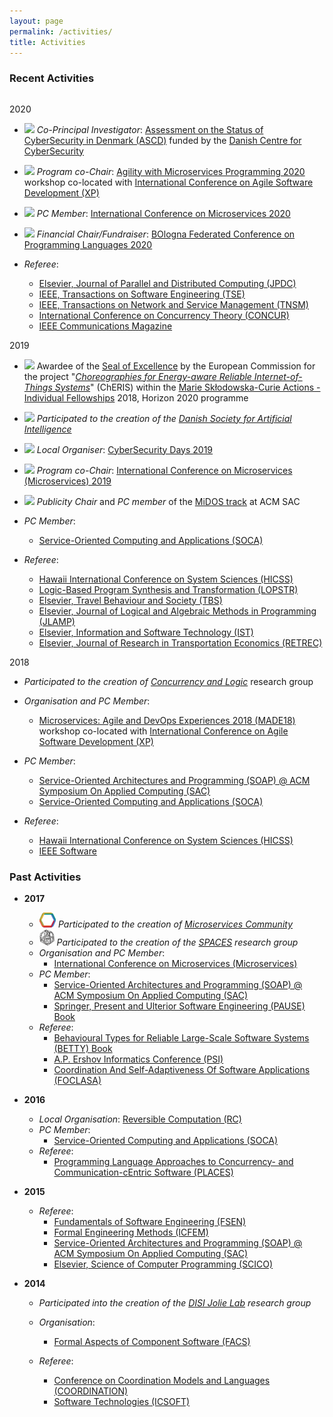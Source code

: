 ```yaml
---
layout: page
permalink: /activities/
title: Activities
---
```


### Recent Activities
<div style="height: 1em"></div>

<div class="act-year">
<span>2020</span>

<div markdown="1">

-  <img style="height:24px;" src="/assets/images/activities/ascd_project.png"> *Co-Principal Investigator*: [Assessment on the Status of CyberSecurity in Denmark (ASCD)](https://ascd.dk/) funded by the [Danish Centre for CyberSecurity](https://cfcs.dk/en/)
-  <img style="height:24px;" src="/assets/images/activities/amp2020.svg"> *Program co-Chair*: [Agility with Microservices Programming 2020](https://amp.fe.up.pt/2020/) workshop co-located with [International Conference on Agile Software Development (XP)](https://www.agilealliance.org/xp2020/)
-  <img style="height:30px;" src="/assets/images/activities/microservices_conf.svg"> *PC Member*: [International Conference on Microservices 2020](https://conf-micro.services/2020/)
-  <img style="height:24px;" src="/assets/images/activities/bopl_logo.png"> *Financial Chair/Fundraiser*: [BOlogna Federated Conference on Programming Languages 2020](https://bopl.cs.unibo.it/)

- *Referee*: 
  - [Elsevier, Journal of Parallel and Distributed Computing (JPDC)](https://www.journals.elsevier.com/journal-of-parallel-and-distributed-computing) 
  - [IEEE, Transactions on Software Engineering (TSE)](https://www.computer.org/csdl/journal/ts)
  - [IEEE, Transactions on Network and Service Management (TNSM)](https://www.comsoc.org/publications/journals/ieee-tnsm)
  - [International Conference on Concurrency Theory (CONCUR)](https://concur2020.forsyte.at/)
  - [IEEE Communications Magazine](https://www.comsoc.org/publications/magazines/ieee-communications-magazine)

</div>
</div>

<div class="act-year">
<span>2019</span>

<div markdown="1">

- <img style="height:24px;" src="/assets/images/activities/europe.png"> Awardee of the <a href="https://ec.europa.eu/info/research-and-innovation/funding/funding-opportunities/seal-excellence_en">Seal of Excellence</a> 
by the European Commission for the project "<a href="/activities/832512_ChERIS_ESR.pdf"><em>Choreographies for Energy-aware Reliable Internet-of-Things Systems</em></a>" (ChERIS) 
within the <a href="https://ec.europa.eu/research/mariecurieactions/actions/individual-fellowships_en">Marie Skłodowska-Curie Actions - Individual Fellowships</a> 2018, Horizon 2020 programme

-  <img style="height:24px;" src="/assets/images/activities/dsai.png"> *Participated to the creation of the [Danish Society for Artificial Intelligence](https://dsai.sdu.dk/)*

-  <img style="height:24px;" src="/assets/images/activities/cybersecurity_days.png"> *Local Organiser*: [CyberSecurity Days 2019](https://cyberdays2019.sdu.dk/) 

-  <img style="height:30px;" src="/assets/images/activities/microservices_conf.svg"> *Program co-Chair*: [International Conference on Microservices (Microservices) 2019](https://conf-micro.services/2019) 

- <img style="height:30px;" src="/assets/images/activities/midos_logo.png"> *Publicity Chair* and *PC member* of the [MiDOS track](https://midos2019.sdu.dk/) at ACM SAC

- *PC Member*: 
  - [Service-Oriented Computing and Applications (SOCA)](https://www.cs.ccu.edu.tw/~conference/soca2019/)

- *Referee*:
  - [Hawaii International Conference on System Sciences (HICSS)](https://hicss.hawaii.edu/program-hicss52/) 
  - [Logic-Based Program Synthesis and Transformation (LOPSTR)](https://www.cs.unibo.it/projects/lopstr19/)
  - [Elsevier, Travel Behaviour and Society (TBS)](https://www.journals.elsevier.com/travel-behaviour-and-society) 
  - [Elsevier, Journal of Logical and Algebraic Methods in Programming (JLAMP)](https://www.journals.elsevier.com/journal-of-logical-and-algebraic-methods-in-programming) 
  - [Elsevier, Information and Software Technology (IST)](https://www.journals.elsevier.com/information-and-software-technology) 
  - [Elsevier, Journal of Research in Transportation Economics (RETREC)](https://www.journals.elsevier.com/research-in-transportation-economics)

</div>
</div>

<div class="act-year">
<span>2018</span>

<div markdown="1">

- *Participated to the creation of [Concurrency and Logic](https://concurrency.sdu.dk)* research group
- *Organisation and PC Member*:
  - [Microservices: Agile and DevOps Experiences 2018 (MADE18)](https://sites.google.com/view/made18) workshop co-located with [International Conference on Agile Software Development (XP)](https://www.agilealliance.org/xp2018/)
- *PC Member*: 
  - [Service-Oriented Architectures and Programming (SOAP) @ ACM Symposium On Applied Computing (SAC)](https://sac-soap.sdu.dk/soap2018/) 
  - [Service-Oriented Computing and Applications (SOCA)](https://conferences.computer.org/soca/)
    
- *Referee*:
  - [Hawaii International Conference on System Sciences (HICSS)](https://hicss.hawaii.edu/program-hicss51/)
  - [IEEE Software](https://www.computer.org/software-magazine/2017/02/10/microservices-call-for-papers/)

</div>
</div>

<div class="past-act" markdown="1" >

### Past Activities

- **2017**
  - <img style="height:24px;" src="../assets/images/activities/microservices_logo.png"> *Participated to the creation of [Microservices Community](https://microservices.sdu.dk)*
  - <img style="width:24px;" src="../assets/images/activities/spaces.png"> *Participated to the creation of the [SPACES](https://cs.unibo.it/projects/spaces2017) research group*
  - *Organisation and PC Member*: 
    - [International Conference on Microservices (Microservices)](https://conf-micro.services/)
  - *PC Member*: 
    - [Service-Oriented Architectures and Programming (SOAP) @ ACM Symposium On Applied Computing (SAC)](https://sac-soap.sdu.dk/soap2017/) 
    - [Springer, Present and Ulterior Software Engineering (PAUSE) Book](https://se.inf.ethz.ch/old/people/meyer/publications/)
  - *Referee*: 
    - [Behavioural Types for Reliable Large-Scale Software Systems (BETTY) Book](https://www.behavioural-types.eu/) 
    - [A.P. Ershov Informatics Conference (PSI)](https://psi.nsc.ru/) 
    - [Coordination And Self-Adaptiveness Of Software Applications (FOCLASA)](https://foclasa.lcc.uma.es/)

- **2016**
  - *Local Organisation*: [Reversible Computation (RC)](https://www.reversible-computation.org/2016/)
  - *PC Member*: 
    - [Service-Oriented Computing and Applications (SOCA)](https://conferences.computer.org/soca/2016/iot_st.htm)
  - *Referee*: 
    - [Programming Language Approaches to Concurrency- and Communication-cEntric Software (PLACES)](https://places16.by.di.fc.ul.pt/)

- **2015**
  - *Referee*: 
    - [Fundamentals of Software Engineering (FSEN)](https://fsen.ir/2015/)
    - [Formal Engineering Methods (ICFEM)](https://icfem2015.lri.fr/)
    - [Service-Oriented Architectures and Programming (SOAP) @ ACM Symposium On Applied Computing (SAC)](https://www.sigapp.org/sac/sac2015/)
    - [Elsevier, Science of Computer Programming (SCICO)](https://ees.elsevier.com/scico/default.asp)

- **2014**
  - *Participated into the creation of the [DISI Jolie Lab](https://cs.unibo.it/projects/jolie) research group*

  - *Organisation*:
    - [Formal Aspects of Component Software (FACS)](https://facs2014.cs.unibo.it/)

  - *Referee*:
    - [Conference on Coordination Models and Languages (COORDINATION)](https://www.discotec2014.tu-berlin.de/)
    - [Software Technologies (ICSOFT)](https://www.icsoft.org/?y=2014)

</div>